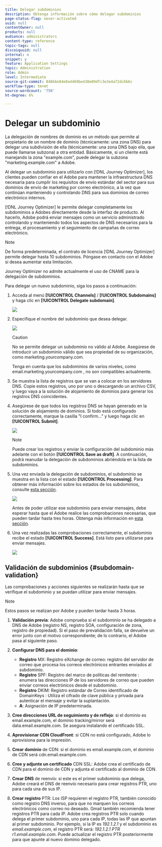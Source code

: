 ```yaml
---
title: Delegar subdominios
description: Obtenga información sobre cómo delegar subdominios
page-status-flag: never-activated
uuid: null
contentOwner: null
products: null
audience: administrators
content-type: reference
topic-tags: null
discoiquuid: null
internal: n
snippet: y
feature: Application Settings
topic: Administration
role: Admin
level: Intermediate
source-git-commit: 848b6e84e0a4469be438e89dfc3e3e4a72dc6b6c
workflow-type: tm+mt
source-wordcount: '758'
ht-degree: 6%

---
```



# Delegar un subdominio

La delegación de nombres de dominio es un método que permite al propietario de un nombre de dominio (técnicamente: una zona DNS) para delegar una subdivisión de ella (técnicamente: una zona DNS bajo ella, que puede llamarse subzona) a otra entidad. Básicamente, si un cliente está manejando la zona &quot;example.com&quot;, puede delegar la subzona &quot;marketing.example.com&quot; a Adobe.

Al delegar un subdominio para utilizarlo con [!DNL Journey Optimizer], los clientes pueden confiar en el Adobe para mantener la infraestructura DNS necesaria para cumplir los requisitos de envío estándar del sector para sus dominios de envío de marketing por correo electrónico, a la vez que continúan manteniendo y controlando DNS para sus dominios de correo electrónico internos.

[!DNL Journey Optimizer] le permite delegar completamente los subdominios a Adobes directamente desde la interfaz de producto. Al hacerlo, Adobe podrá enviar mensajes como un servicio administrado controlando y manteniendo todos los aspectos de DNS necesarios para la entrega, el procesamiento y el seguimiento de campañas de correo electrónico.

>[!NOTE]
>
>De forma predeterminada, el contrato de licencia [!DNL Journey Optimizer] permite delegar hasta 10 subdominios. Póngase en contacto con el Adobe si desea aumentar esta limitación.
>
>Journey Optimizer no admite actualmente el uso de CNAME para la delegación de subdominios.

Para delegar un nuevo subdominio, siga los pasos a continuación:

1. Acceda al menú **[!UICONTROL Channels]** / **[!UICONTROL Subdomains]** y haga clic en **[!UICONTROL Delegate subdomain]**.

   ![](../assets/subdomain-delegate.png)

1. Especifique el nombre del subdominio que desea delegar.

   ![](../assets/subdomain-name.png)

   >[!CAUTION]
   >
   >No se permite delegar un subdominio no válido al Adobe. Asegúrese de introducir un subdominio válido que sea propiedad de su organización, como marketing.yourcompany.com.
   >
   >Tenga en cuenta que los subdominios de varios niveles, como email.marketing.yourcompany.com , no son compatibles actualmente.

1. Se muestra la lista de registros que se van a colocar en los servidores DNS. Copie estos registros, uno por uno o descargando un archivo CSV, y luego vaya a la solución de alojamiento de dominios para generar los registros DNS coincidentes.

1. Asegúrese de que todos los registros DNS se hayan generado en la solución de alojamiento de dominios. Si todo está configurado correctamente, marque la casilla &quot;I confirm...&quot; y luego haga clic en **[!UICONTROL Submit]**.

   ![](../assets/subdomain-submit.png)

   >[!NOTE]
   >
   >Puede crear los registros y enviar la configuración del subdominio más adelante con el botón **[!UICONTROL Save as draft]**. A continuación, podrá reanudar la delegación de subdominios abriéndola en la lista de subdominios.

1. Una vez enviada la delegación de subdominios, el subdominio se muestra en la lista con el estado **[!UICONTROL Processing]**. Para obtener más información sobre los estados de los subdominios, consulte [esta sección](access-subdomains.md).

   ![](../assets/subdomain-processing.png)

   Antes de poder utilizar ese subdominio para enviar mensajes, debe esperar hasta que el Adobe realice las comprobaciones necesarias, que pueden tardar hasta tres horas. Obtenga más información en [esta sección](#subdomain-validation).

1. Una vez realizadas las comprobaciones correctamente, el subdominio recibe el estado **[!UICONTROL Success]**. Está listo para utilizarse para enviar mensajes.

   <!-- later on, users will be notified in Pulse -->

   ![](../assets/subdomain-notification.png)

## Validación de subdominios {#subdomain-validation}

Las comprobaciones y acciones siguientes se realizarán hasta que se verifique el subdominio y se puedan utilizar para enviar mensajes.

>[!NOTE]
>
>Estos pasos se realizan por Adobe y pueden tardar hasta 3 horas.

1. **Validación previa**: Adobe comprueba si el subdominio se ha delegado a DNS de Adobe (registro NS, registro SOA, configuración de zona, registro de propiedad). Si el paso de prevalidación falla, se devuelve un error junto con el motivo correspondiente; de lo contrario, el Adobe pasa al siguiente paso.

1. **Configurar DNS para el dominio**:

   * **Registro** MX: Registro eXchange de correo: registro del servidor de correo que procesa los correos electrónicos entrantes enviados al subdominio.
   * **Registro** SPF: Registro del marco de políticas del remitente : enumera las direcciones IP de los servidores de correo que pueden enviar correos electrónicos desde el subdominio.
   * **Registro** DKIM: Registro estándar de Correo identificado de DomainKeys : Utiliza el cifrado de clave pública y privada para autenticar el mensaje y evitar la suplantación.
   * **A**: Asignación de IP predeterminada.

1. **Cree direcciones URL de seguimiento y de reflejo**: si el dominio es email.example.com, el dominio tracking/mirror será data.email.example.com. Se asegura instalando el certificado SSL.

1. **Aprovisionar CDN CloudFront**: si CDN no está configurado, Adobe lo aprovisiona para la impresión.

1. **Crear dominio** de CDN: si el dominio es email.example.com, el dominio de CDN será cdn.email.example.com.

1. **Cree y adjunte un certificado** CDN SSL: Adobe crea el certificado de CDN para el dominio de CDN y adjunta el certificado al dominio de CDN.

1. **Crear DNS** de reenvío: si este es el primer subdominio que delega, Adobe creará el DNS de reenvío necesario para crear registros PTR, uno para cada una de sus IP.

1. **Crear registro** PTR: Los ISP requieren el registro PTR, también conocido como registro DNS inverso, para que no marquen los correos electrónicos como correo no deseado. Gmail también recomienda tener registros PTR para cada IP. Adobe crea registros PTR solo cuando delega el primer subdominio, uno para cada IP, todas las IP que apuntan al primer subdominio. Por ejemplo, si la IP es *192.1.2.1* y el subdominio es *email.example.com*, el registro PTR será: *192.1.2.1 PTR r1.email.example.com*. Puede actualizar el registro PTR posteriormente para que apunte al nuevo dominio delegado.